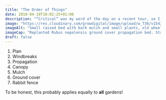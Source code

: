 ```yaml
---
title: "The Order of Things"
date: 2018-04-10T10:02:25+01:00
description: "“Critical” was my word of the day on a recent tour, so I thought I’d formalise the list of things I think are critical when creating a forest garden"
image: "https://res.cloudinary.com/growdigital/image/upload/w_736/v1543959435/raised-bed-27120257158.jpg"
imageAlt: "Small raised bed with bark mulch and small plants, old wheelbarrow behind"
imageCap: "Replanted Rubus nepalensis ground cover propagation bed. Start early!"
draft: false
---
```


1. Plan
2. Windbreaks
3. Propagation
4. Canopy
5. Mulch
6. Ground cover
7. Rabbit fence

To be honest, this probably applies equally to **all** gardens!
